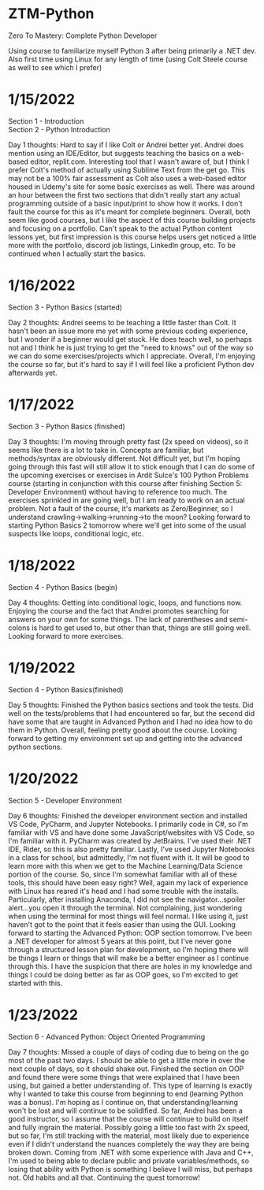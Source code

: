 # ZTM-Python
 Zero To Mastery: Complete Python Developer  
 
 Using course to familiarize myself Python 3 after being primarily a .NET dev. Also first time using Linux for any length of time (using Colt Steele course as well to see which I prefer)
 
 # 1/15/2022
 Section 1 - Introduction  
 Section 2 - Python Introduction  
 
 Day 1 thoughts: Hard to say if I like Colt or Andrei better yet.  Andrei does mention using an IDE/Editor, but suggests teaching the basics on a web-based editor, replit.com.  Interesting tool that I wasn't aware of, but I think I prefer Colt's method of actually using Sublime Text from the get go.  This may not be a 100% fair assessment as Colt also uses a web-based editor housed in Udemy's site for some basic exercises as well.  There was around an hour between the first two sections that didn't really start any actual programming outside of a basic input/print to show how it works.  I don't fault the course for this as it's meant for complete beginners.  Overall, both seem like good courses, but I like the aspect of this course building projects and focusing on a portfolio.  Can't speak to the actual Python content lessons yet, but first impression is this course helps users get noticed a little more with the portfolio, discord job listings, LinkedIn group, etc.  To be continued when I actually start the basics.
 
 # 1/16/2022
 Section 3 - Python Basics (started)  
 
 Day 2 thoughts: Andrei seems to be teaching a little faster than Colt.  It hasn't been an issue more me yet with some previous coding experience, but I wonder if a beginner would get stuck.  He does teach well, so perhaps not and I think he is just trying to get the "need to knows" out of the way so we can do some exercises/projects which I appreciate.  Overall, I'm enjoying the course so far, but it's hard to say if I will feel like a proficient Python dev afterwards yet.
 
 # 1/17/2022
 Section 3 - Python Basics (finished)  
 
 Day 3 thoughts: I'm moving through pretty fast (2x speed on videos), so it seems like there is a lot to take in.  Concepts are familiar, but methods/syntax are obviously different.  Not difficult yet, but I'm hoping going through this fast will still allow it to stick enough that I can do some of the upcoming exercises or exercises in Ardit Sulce's 100 Python Problems course (starting in conjunction with this course after finishing Section 5: Developer Environment) without having to reference too much.  The exercises sprinkled in are going well, but I am ready to work on an actual problem.  Not a fault of the course, it's markets as Zero/Beginner, so I understand crawling->walking->running->to the moon?  Looking forward to starting Python Basics 2 tomorrow where we'll get into some of the usual suspects like loops, conditional logic, etc.
 
 # 1/18/2022
 Section 4 - Python Basics (begin)  
 
 Day 4 thoughts: Getting into conditional logic, loops, and functions now.  Enjoying the course and the fact that Andrei promotes searching for answers on your own for some things.  The lack of parentheses and semi-colons is hard to get used to, but other than that, things are still going well.  Looking forward to more exercises.
 
 # 1/19/2022
 Section 4 - Python Basics(finished)  
 
 Day 5 thoughts: Finished the Python basics sections and took the tests.  Did well on the tests/problems that I had encountered so far, but the second did have some that are taught in Advanced Python and I had no idea how to do them in Python.  Overall, feeling pretty good about the course.  Looking forward to getting my environment set up and getting into the advanced python sections.  
 
 # 1/20/2022
 Section 5 - Developer Environment  
 
 Day 6 thoughts: Finished the developer environment section and installed VS Code, PyCharm, and Jupyter Notebooks.  I primarily code in C#, so I'm familiar with VS and have done some JavaScript/websites with VS Code, so I'm familiar with it.  PyCharm was created by JetBrains.  I've used their .NET IDE, Rider, so this is also pretty familiar.  Lastly, I've used Jupyter Notebooks in a class for school, but admittedly, I'm not fluent with it.  It will be good to learn more with this when we get to the Machine Learning/Data Science portion of the course.  So, since I'm somewhat familiar with all of these tools, this should have been easy right?  Well, again my lack of experience with Linux has reared it's head and I had some trouble with the installs.  Particularly, after installing Anaconda, I did not see the navigator...spoiler alert...you open it through the terminal.  Not complaining, just wondering when using the terminal for most things will feel normal.  I like using it, just haven't got to the point that it feels easier than using the GUI.  Looking forward to starting the Advanced Python: OOP section tomorrow.  I've been a .NET developer for almost 5 years at this point, but I've never gone through a structured lesson plan for development, so I'm hoping there will be things I learn or things that will make be a better engineer as I continue through this.  I have the suspicion that there are holes in my knowledge and things I could be doing better as far as OOP goes, so I'm excited to get started with this.  
 
 # 1/23/2022
 Section 6 - Advanced Python: Object Oriented Programming  
 
 Day 7 thoughts: Missed a couple of days of coding due to being on the go most of the past two days.  I should be able to get a little more in over the next couple of days, so it should shake out.  Finished the section on OOP and found there were some things that were explained that I have been using, but gained a better understanding of.  This type of learning is exactly why I wanted to take this course from beginning to end (learning Python was a bonus).  I'm hoping as I continue on, that understanding/learning won't be lost and will continue to be solidified.  So far, Andrei has been a good instructor, so I assume that the course will continue to build on itself and fully ingrain the material.  Possibly going a little too fast with 2x speed, but so far, I'm still tracking with the material, most likely due to experience even if I didn't understand the nuances completely the way they are being broken down.  Coming from .NET with some experience with Java and C++, I'm used to being able to declare public and private variables/methods, so losing that ability with Python is something I believe I will miss, but perhaps not.  Old habits and all that.  Continuing the quest tomorrow!  
